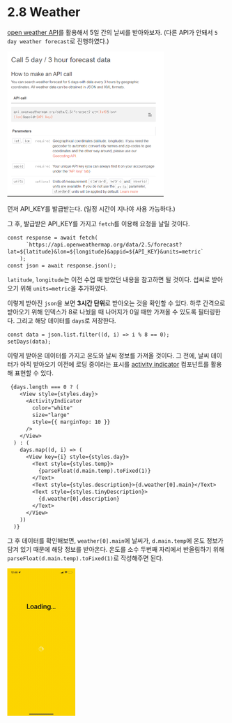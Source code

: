 # 2.8 Weather

[open weather API](https://openweathermap.org/forecast5)를 활용해서 5일 간의 날씨를 받아와보자. (다른 API가 안돼서 `5 day weather forecast`로 진행하였다.)



<img src="assets/image-20230425123708687.png" alt="image-20230425123708687" style="zoom: 50%;" />

먼저 API_KEY를 발급받는다. (일정 시간이 지나야 사용 가능하다.)

그 후, 발급받은 API_KEY를 가지고 `fetch`를 이용해 요청을 날릴 것이다.

```react
const response = await fetch(
      `https://api.openweathermap.org/data/2.5/forecast?lat=${latitude}&lon=${longitude}&appid=${API_KEY}&units=metric`
    );
const json = await response.json();	
```

`latitude`, `longitude`는 이전 수업 때 받았던 내용을 참고하면 될 것이다. 섭씨로 받아오기 위해 `units=metric`을 추가하였다.

이렇게 받아진 `json`을 보면 **3시간 단위**로 받아오는 것을 확인할 수 있다. 하루 간격으로 받아오기 위해 인덱스가 8로 나눴을 때 나머지가 0일 때만 가져올 수 있도록 필터링한다. 그리고 해당 데이터를 `days`로 저장한다.

```react
const data = json.list.filter((d, i) => i % 8 == 0);
setDays(data);
```



이렇게 받아온 데이터를 가지고 온도와 날씨 정보를 가져올 것이다. 그 전에, 날씨 데이터가 아직 받아오기 이전에 로딩 중이라는 표시를 [activity indicator](https://reactnative.dev/docs/activityindicator) 컴포넌트를 활용해 표현할 수 있다.

```react
 {days.length === 0 ? (
    <View style={styles.day}>
      <ActivityIndicator
        color="white"
        size="large"
        style={{ marginTop: 10 }}
      />
    </View>
  ) : (
    days.map((d, i) => (
      <View key={i} style={styles.day}>
        <Text style={styles.temp}>
          {parseFloat(d.main.temp).toFixed(1)}
        </Text>
        <Text style={styles.description}>{d.weather[0].main}</Text>
        <Text style={styles.tinyDescription}>
          {d.weather[0].description}
        </Text>
      </View>
    ))
  )}
```

그 후 데이터를 확인해보면, `weather[0].main`에 날씨가, `d.main.temp`에 온도 정보가 담겨 있기 때문에 해당 정보를 받아온다. 온도를 소수 두번째 자리에서 반올림하기 위해 `parseFloat(d.main.temp).toFixed(1)`로 작성해주면 된다.

<img src="assets/로딩-후-날씨-정보.gif" alt="로딩-후-날씨-정보" style="zoom: 33%;" />